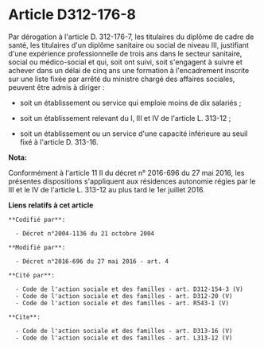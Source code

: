 # Article D312-176-8

Par dérogation à l'article D. 312-176-7, les titulaires du diplôme de cadre de santé, les titulaires d'un diplôme sanitaire
ou social de niveau III, justifiant d'une expérience professionnelle de trois ans dans le secteur sanitaire, social ou
médico-social et qui, soit ont suivi, soit s'engagent à suivre et achever dans un délai de cinq ans une formation à
l'encadrement inscrite sur une liste fixée par arrêté du ministre chargé des affaires sociales, peuvent être admis à
diriger :

- soit un établissement ou service qui emploie moins de dix salariés ;

- soit un établissement relevant du I, III et IV de l'article L. 313-12 ;

- soit un établissement ou un service d'une capacité inférieure au seuil fixé à l'article D. 313-16.

**Nota:**

Conformément à l'article 11 II du décret n° 2016-696 du 27 mai 2016, les présentes dispositions s'appliquent aux résidences
autonomie régies par le III et le IV de l'article L. 313-12 au plus tard le 1er juillet 2016.

**Liens relatifs à cet article**

	**Codifié par**:

	  - Décret n°2004-1136 du 21 octobre 2004

	**Modifié par**:

	  - Décret n°2016-696 du 27 mai 2016 - art. 4

	**Cité par**:

	  - Code de l'action sociale et des familles - art. D312-154-3 (V)
	  - Code de l'action sociale et des familles - art. D312-20 (V)
	  - Code de l'action sociale et des familles - art. R543-1 (V)

	**Cite**:

	  - Code de l'action sociale et des familles - art. D313-16 (V)
	  - Code de l'action sociale et des familles - art. L313-12 (V)
